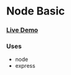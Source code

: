 # Node Basic

### [Live Demo](https://node-basic.accountmanager1.repl.co)

### Uses

- node
- express
